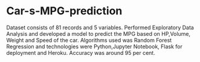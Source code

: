 # Car-s-MPG-prediction
Dataset consists of 81 records and 5 variables.
Performed Exploratory Data Analysis and developed a model to predict the MPG based on HP,Volume, Weight and Speed of the car.
Algorithms used was Random Forest Regression and technologies were Python,Jupyter Notebook, Flask for deployment and Heroku.
Accuracy was around 95 per cent.
